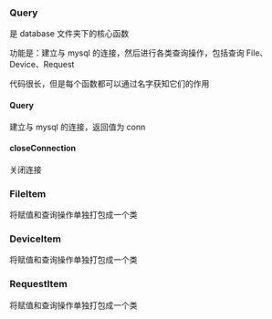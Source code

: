 ### Query

是 database 文件夹下的核心函数

功能是：建立与 mysql 的连接，然后进行各类查询操作，包括查询 File、Device、Request

代码很长，但是每个函数都可以通过名字获知它们的作用

#### Query

建立与 mysql 的连接，返回值为 conn

#### closeConnection

关闭连接



### FileItem

将赋值和查询操作单独打包成一个类



### DeviceItem

将赋值和查询操作单独打包成一个类



### RequestItem

将赋值和查询操作单独打包成一个类
